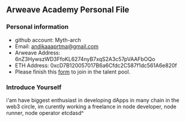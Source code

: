 ## Arweave Academy Personal File

### Personal information

- github account: Myth-arch
- Email: andikaaaprtma@gmail.com
- Arweave Address: 6nZ3HywszWD3FfoKL6274nyB7xqS2A3c57pVAAFbOQo
- ETH Address: 0xcD7B120057017B6a6Cfdc2C587f1dc561A6e820f
- Please finish this [form](https://docs.google.com/forms/d/e/1FAIpQLSfWA5fIIcBgmRppm3jNz5vmf9Mai_QMVil-2pO4r7YKn_Zhtw/viewform?usp=sf_link) to join in the talent pool.

### Introduce Yourself

 i'am have biggest enthusiast in developing dApps in many chain in the web3 circle, im curently working a freelance in node developer, node runner, node operator etcdasd^ 

       
	




	
    
